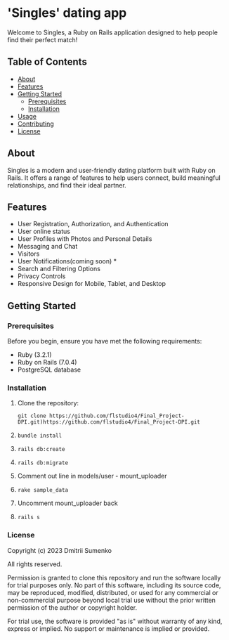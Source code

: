 # 'Singles' dating app

Welcome to Singles, a Ruby on Rails application designed to help people find their perfect match!

## Table of Contents

- [About](#about)
- [Features](#features)
- [Getting Started](#getting-started)
  - [Prerequisites](#prerequisites)
  - [Installation](#installation)
- [Usage](#usage)
- [Contributing](#contributing)
- [License](#license)

## About

Singles is a modern and user-friendly dating platform built with Ruby on Rails. It offers a range of features to help users connect, build meaningful relationships, and find their ideal partner.

## Features

- User Registration, Authorization, and Authentication
- User online status
- User Profiles with Photos and Personal Details
- Messaging and Chat
- Visitors
- User Notifications(coming soon) *
- Search and Filtering Options
- Privacy Controls
- Responsive Design for Mobile, Tablet, and Desktop

## Getting Started

### Prerequisites

Before you begin, ensure you have met the following requirements:

- Ruby (3.2.1)
- Ruby on Rails (7.0.4)
- PostgreSQL database

### Installation

1. Clone the repository:

   ```git clone https://github.com/flstudio4/Final_Project-DPI.git)https://github.com/flstudio4/Final_Project-DPI.git```
   
2. ```bundle install```
   
3. ```rails db:create```
   
4. ```rails db:migrate```
5. Comment out line in models/user - mount_uploader
6. ```rake sample_data```
7. Uncomment mount_uploader back
8. ```rails s```

### License

Copyright (c) 2023 Dmitrii Sumenko

All rights reserved.

Permission is granted to clone this repository and run the software locally for trial purposes only. No part of this software, including its source code, may be reproduced, modified, distributed, or used for any commercial or non-commercial purpose beyond local trial use without the prior written permission of the author or copyright holder.

For trial use, the software is provided "as is" without warranty of any kind, express or implied. No support or maintenance is implied or provided.


